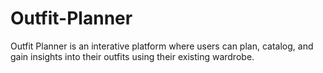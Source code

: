 # Outfit-Planner
Outfit Planner is an interative platform where users can plan, catalog, and gain insights into their outfits using their existing wardrobe.
